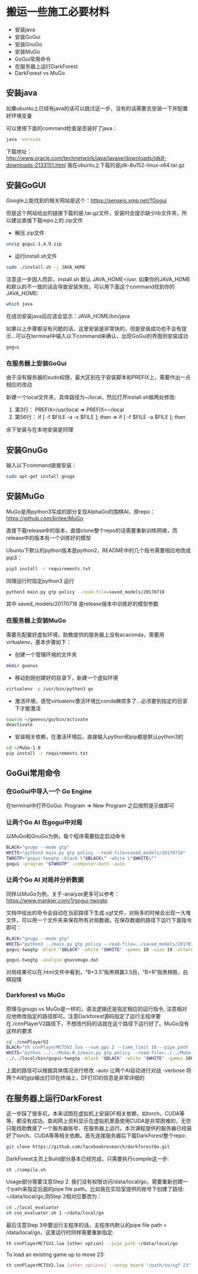 # 搬运一些施工必要材料
* 安装java
* 安装GoGui
* 安装GnuGo
* 安装MuGo
* GoGui常用命令
* 在服务器上运行DarkForest
* DarkForest vs MuGo

## 安装java
如果ubuntu上已经有java的话可以跳过这一步，没有的话需要去安装一下并配置好环境变量

可以使用下面的command检查是否装好了java：

```Bash
java -version
```

下载地址：http://www.oracle.com/technetwork/java/javase/downloads/jdk8-downloads-2133151.html
我在ubuntu上下载的是jdk-8u152-linux-x64.tar.gz

## 安装GoGUI
Google上能找到的相关网站是这个：https://senseis.xmp.net/?Gogui

但是这个网站给出的链接下载的是.tar.gz文件，安装时会提示缺少lib文件夹，所以建议直接下载repo上的.zip文件

* 解压.zip文件
```Bash
unzip gogui-1.4.9.zip
```

* 运行install.sh文件
```Bash
sudo ./install.sh -j JAVA_HOME
```
注意这一步因人而异，install.sh 默认 JAVA_HOME=/usr. 如果你的JAVA_HOME和默认的不一致的话会导致安装失败。可以用下面这个command找到你的JAVA_HOME:
```Bash
which java
```
在成功安装java后应该会显示：JAVA_HOME/bin/java

如果以上步骤都没有问题的话，这里安装是非常快的，但是安装成功也不会有提示...可以在terminal中输入以下command来确认，出现GoGui的界面则安装成功
```Bash
gogui
```

### 在服务器上安装GoGui
由于没有服务器的sudo权限，最大区别在于安装脚本和PREFIX上，需要作出一点相应的改动

新建一个local文件夹，具体路径为~/local，然后打开install.sh做两处修改:
1) 第3行： PREFIX=/usr/local => PREFIX=~/local
2) 第56行： if [ -f $FILE -a -x $FILE ]; then => if [ -f $FILE -a $FILE ]; then

余下安装与在本地安装是同理

## 安装GnuGo
输入以下command直接安装：
```Bash
sudo apt-get install gnugo
```

## 安装MuGo
MuGo是用python3写成的部分复现AlphaGo的围棋AI，原repo：https://github.com/brilee/MuGo

直接下载release中的版本，直接clone整个repo的话需要重新训练网络，而release中的版本有一个训练好的模型

Ubuntu下默认的python版本是python2，README中的几个指令需要相应地改成pip3：
```Bash
pip3 install -r requirements.txt
```
同理运行时指定python3 运行
```Bash
python3 main.py gtp policy --read-file=saved_models/20170718
```
其中 saved_models/20170718 是release版本中训练好的模型参数
### 在服务器上安装MuGo
需要先配置好虚拟环境，助教提供的服务器上没有acaconda，需要用virtualenv，基本步骤如下：
* 创建一个管理环境的文件夹
```Bash
mkdir goenvs
```
* 移动到刚创建好的目录下，新建一个虚拟环境
```Bash
virtualenv -p /usr/bin/python3 go
```
* 激活环境，感觉virtualenv激活环境比conda麻烦多了...必须要到指定的目录下才能激活
```Bash
source ~/goenvs/go/bin/activate
deactivate
```
* 安装相关依赖，在激活环境后，直接输入python和pip都是默认python3的
```Bash
cd ~/MuGo-1.0
pip install -r requirements.txt
```


## GoGui常用命令
### 在GoGui中导入一个 Go Engine
在terminal中打开GoGui. Program => New Program 之后按照提示做即可

### 让两个Go AI 在gogui中对局
以MuGo和GnuGo为例，每个程序需要指定启动命令
```Bash
BLACK="gnugo --mode gtp"
WHITE="python3 main.py gtp policy --read-file=saved_models/20170718"
TWOGTP="gogui-twogtp -black \"$BLACK\" -white \"$WHITE\""
gogui -program "$TWOGTP" -computer-both -auto
```

### 让两个Go AI 对局并分析数据
同样以MuGo为例，关于-analyze更多可以参考：https://www.mankier.com/1/gogui-twogtp

文档中给出的命令会自动在当前路径下生成.sgf文件，对局多的时候会出现一大堆文件，可以用一个文件夹来保存所有对局数据。在保存数据的路径下运行下面指令即可：
```Bash
BLACK="gnugo --mode gtp"
WHITE="python3 ../main.py gtp policy --read-file=../saved_models/20170718"
gogui-twogtp -black "$BLACK" -white "$WHITE" -games 10 -size 19 -alternate -sgffile gnuvsmugo -auto

gogui-twogtp -analyze gnuvsmugo.dat
```
对局结果可以在.html文件中看到，“B+3.5”指黑棋赢3.5目，“B+R”指黑棋胜，白棋投降

### Darkforest vs MuGo
原理与gnugo vs MuGo是一样的，语法逻辑还是指定相应的运行指令, 注意相对应地修改指定的路径即可。注意Darkforest源码指定了运行主程序要在./cnnPlayerV2路径下，不想改代码的话就在这个路径下运行好了。MuGo没有这样的要求
```Bash
cd ./cnnPlayerV2
BLACK="th cnnPlayerMCTSV2.lua --num_gpu 2 --time_limit 10 --pipe_path ../data/local/go"
WHITE="python ../../MuGo-0.1/main.py gtp policy --read-file=../../MuGo-0.1/saved_models/20170718"
../../local/bin/gogui-twogtp -black "$BLACK" -white "$WHITE" -games 100 -size 19 -sgffile ./dfvsmugo/dfvsmugo -auto -verbose
```
上面的路径可以根据具体情况进行修改
-auto 让两个AI自动进行对战
-verbose 将两个AI的gtp输出打印在终端上，DF打印的信息是非常详细的

## 在服务器上运行DarkForest
这一步踩了很多坑，本来试图在虚拟机上安装DF相关依赖，如torch，CUDA等等，都没有成功。查阅网上资料显示在虚拟机里面使用CUDA是非常困难的，无奈只能找助教接了一个服务器账号，在服务器上运行。本次课程提供的服务器已经装好了torch、CUDA等等相关依赖。首先连接服务器后下载DarkForest整个repo:
```Bash
git clone https://github.com/facebookresearch/darkforestGo.git
```
DarkForest主页上Build部分基本已经完成，只需要执行compile这一步:
```
sh ./compile.sh
```
Usage部分需要注意Step 2. 我们没有权限访问/data/local/go，需要重新创建一个path来指定后面的pipe file path。比如我在实验室提供的账号下创建了路径: ~/data/local/go,则Step 2相对应要改为：
```Bash
cd ./local_evaluator
sh cnn_evaluator.sh 1 ~/data/local/go
```
最后注意Step 3中要运行主程序的话，主程序内默认的pipe file path = /data/local/go，这里运行时同样需要重新指定:
```Bash
th cnnPlayerMCTSV2.lua [other option] --pipe_path ~/data/local/go
```
To load an existing game up to move 23:
```Bash
th cnnPlayerMCTSV2.lua [other_options] --setup_board "/path/to/sgf 23"
```
